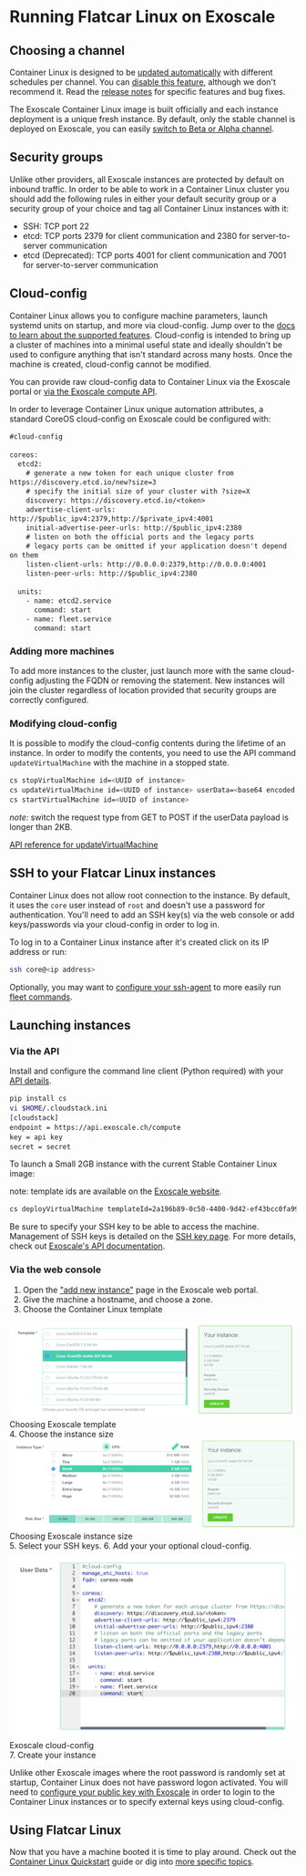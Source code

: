 # Running Flatcar Linux on Exoscale

## Choosing a channel

Container Linux is designed to be [updated automatically][update-docs] with different schedules per channel. You can [disable this feature][reboot-docs], although we don't recommend it. Read the [release notes][release-notes] for specific features and bug fixes.

The Exoscale Container Linux image is built officially and each instance deployment is a unique fresh instance. By default, only the stable channel is deployed on Exoscale, you can easily [switch to Beta or Alpha channel][switching-channels].


[update-docs]: https://coreos.com/why/#updates
[reboot-docs]: update-strategies.md
[switching-channels]: switching-channels.md
[release-notes]: https://coreos.com/releases
[cloud-config-docs]: https://github.com/coreos/coreos-cloudinit/blob/master/Documentation/cloud-config.md

## Security groups

Unlike other providers, all Exoscale instances are protected by default on inbound traffic. In order to be able to work in a Container Linux cluster you should add the following rules in either your default security group or a security group of your choice and tag all Container Linux instances with it:

* SSH: TCP port 22
* etcd: TCP ports 2379 for client communication and 2380 for server-to-server communication
* etcd (Deprecated): TCP ports 4001 for client communication and 7001 for server-to-server communication


## Cloud-config

Container Linux allows you to configure machine parameters, launch systemd units on startup, and more via cloud-config. Jump over to the [docs to learn about the supported features][cloud-config-docs]. Cloud-config is intended to bring up a cluster of machines into a minimal useful state and ideally shouldn't be used to configure anything that isn't standard across many hosts. Once the machine is created, cloud-config cannot be modified.

You can provide raw cloud-config data to Container Linux via the Exoscale portal or [via the Exoscale compute API](#via-the-api).

In order to leverage Container Linux unique automation attributes, a standard CoreOS cloud-config on Exoscale could be configured with:

```cloud-config
#cloud-config

coreos:
  etcd2:
    # generate a new token for each unique cluster from https://discovery.etcd.io/new?size=3
    # specify the initial size of your cluster with ?size=X
    discovery: https://discovery.etcd.io/<token>
    advertise-client-urls: http://$public_ipv4:2379,http://$private_ipv4:4001
    initial-advertise-peer-urls: http://$public_ipv4:2380
    # listen on both the official ports and the legacy ports
    # legacy ports can be omitted if your application doesn't depend on them
    listen-client-urls: http://0.0.0.0:2379,http://0.0.0.0:4001
    listen-peer-urls: http://$public_ipv4:2380

  units:
    - name: etcd2.service
      command: start
    - name: fleet.service
      command: start
```

### Adding more machines

To add more instances to the cluster, just launch more with the same cloud-config adjusting the FQDN or removing the statement. New instances will join the cluster regardless of location provided that security groups are correctly configured.

### Modifying cloud-config

It is possible to modify the cloud-config contents during the lifetime of an instance. In order to modify the contents, you need to use the API command `updateVirtualMachine` with the machine in a stopped state.

```sh
cs stopVirtualMachine id=<UUID of instance>
cs updateVirtualMachine id=<UUID of instance> userData=<base64 encoded value of your cloud-config>
cs startVirtualMachine id=<UUID of instance>
```

*note:* switch the request type from GET to POST if the userData payload is longer than 2KB.

[API reference for updateVirtualMachine](https://community.exoscale.ch/compute/api/#updatevirtualmachine_GET)

## SSH to your Flatcar Linux instances

Container Linux does not allow root connection to the instance. By default, it uses the `core` user instead of `root` and doesn't use a password for authentication. You'll need to add an SSH key(s) via the web console or add keys/passwords via your cloud-config in order to log in.

To log in to a Container Linux instance after it's created click on its IP address or run:

```sh
ssh core@<ip address>
```

Optionally, you may want to [configure your ssh-agent](https://github.com/coreos/fleet/blob/master/Documentation/using-the-client.md#remote-fleet-access) to more easily run [fleet commands](../fleet/launching-containers-fleet.md).

## Launching instances

### Via the API

Install and configure the command line client (Python required) with your [API details](https://portal.exoscale.ch/account/profile/api).

```sh
pip install cs
vi $HOME/.cloudstack.ini
[cloudstack]
endpoint = https://api.exoscale.ch/compute
key = api key
secret = secret
```

To launch a Small 2GB instance with the current Stable Container Linux image:

note: template ids are available on the [Exoscale website](https://www.exoscale.ch/open-cloud/templates/).

```sh
cs deployVirtualMachine templateId=2a196b89-0c50-4400-9d42-ef43bcc0fa99 serviceOfferingId=21624abb-764e-4def-81d7-9fc54b5957fb zoneId=1128bd56-b4d9-4ac6-a7b9-c715b187ce11 keyPair=[keypair name]
```

Be sure to specify your SSH key to be able to access the machine. Management of SSH keys is detailed on the [SSH key page][exo-keys-docs]. For more details, check out [Exoscale's API documentation][exo-api-docs].

[exo-api-docs]: https://community.exoscale.ch/compute/api/
[exo-keys-docs]: https://community.exoscale.ch/compute/documentation/#SSH_keypairs

### Via the web console

1. Open the ["add new instance"](https://portal.exoscale.ch/compute/instances/add) page in the Exoscale web portal.
2. Give the machine a hostname, and choose a zone.
3. Choose the Container Linux template
<div class="row">
  <div class="col-lg-8 col-md-10 col-sm-8 col-xs-12">
    <img src="img/exoscale-template.png" class="screenshot" />
    <div class="caption">Choosing Exoscale template</div>
  </div>
</div>
4. Choose the instance size
<div class="row">
  <div class="col-lg-8 col-md-10 col-sm-8 col-xs-12">
    <img src="img/exoscale-size.png" class="screenshot" />
    <div class="caption">Choosing Exoscale instance size</div>
  </div>
</div>
5. Select your SSH keys.
6. Add your your optional cloud-config.
<div class="row">
  <div class="col-lg-8 col-md-10 col-sm-8 col-xs-12">
    <img src="img/exoscale-userdata.png" class="screenshot" />
    <div class="caption">Exoscale cloud-config</div>
  </div>
</div>
7. Create your instance

Unlike other Exoscale images where the root password is randomly set at startup, Container Linux does not have password logon activated. You will need to [configure your public key with Exoscale][exo-keys-docs] in order to login to the Container Linux instances or to specify external keys using cloud-config.

## Using Flatcar Linux

Now that you have a machine booted it is time to play around. Check out the [Container Linux Quickstart][quick-start] guide or dig into [more specific topics][docs].

[quick-start]: quickstart.md
[docs]: https://coreos.com/docs
